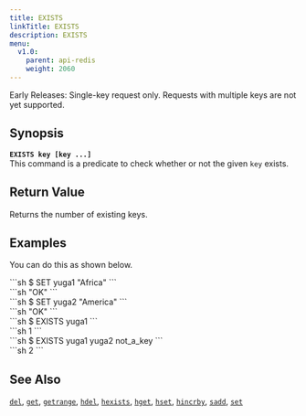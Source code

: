 ```yaml
---
title: EXISTS
linkTitle: EXISTS
description: EXISTS
menu:
  v1.0:
    parent: api-redis
    weight: 2060
---
```

Early Releases: Single-key request only. Requests with multiple keys are not yet supported.

## Synopsis
<b>`EXISTS key [key ...]`</b><br>
This command is a predicate to check whether or not the given `key` exists.

## Return Value
Returns the number of existing keys.

## Examples

You can do this as shown below.
<div class='copy separator-dollar'>
```sh
$ SET yuga1 "Africa"
```
</div>
```sh
"OK"
```
<div class='copy separator-dollar'>
```sh
$ SET yuga2 "America"
```
</div>
```sh
"OK"
```
<div class='copy separator-dollar'>
```sh
$ EXISTS yuga1
```
</div>
```sh
1
```
<div class='copy separator-dollar'>
```sh
$ EXISTS yuga1 yuga2 not_a_key
```
</div>
```sh
2
```

## See Also
[`del`](../del/), [`get`](../get/), [`getrange`](../getrange/), [`hdel`](../hdel/), [`hexists`](../hexists/), [`hget`](../hget/), [`hset`](../hset/), [`hincrby`](../hincrby/), [`sadd`](../sadd/), [`set`](../set/)
